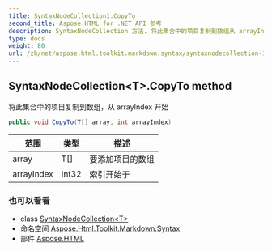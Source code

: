 ```yaml
---
title: SyntaxNodeCollection1.CopyTo
second_title: Aspose.HTML for .NET API 参考
description: SyntaxNodeCollection 方法. 将此集合中的项目复制到数组从 arrayIndex 开始
type: docs
weight: 80
url: /zh/net/aspose.html.toolkit.markdown.syntax/syntaxnodecollection-1/copyto/
---
```

## SyntaxNodeCollection&lt;T&gt;.CopyTo method

将此集合中的项目复制到数组，从 arrayIndex 开始

```csharp
public void CopyTo(T[] array, int arrayIndex)
```

| 范围 | 类型 | 描述 |
| --- | --- | --- |
| array | T[] | 要添加项目的数组 |
| arrayIndex | Int32 | 索引开始于 |

### 也可以看看

* class [SyntaxNodeCollection&lt;T&gt;](../)
* 命名空间 [Aspose.Html.Toolkit.Markdown.Syntax](../../syntaxnodecollection-1/)
* 部件 [Aspose.HTML](../../../)



